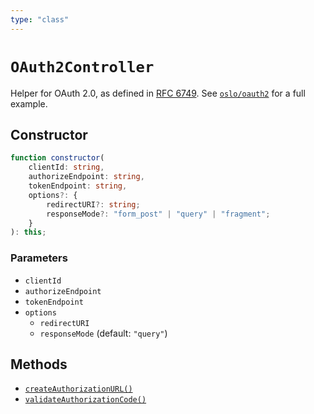 ```yaml
---
type: "class"
---
```


# `OAuth2Controller`

Helper for OAuth 2.0, as defined in [RFC 6749](https://datatracker.ietf.org/doc/html/rfc6749). See [`oslo/oauth2`](/reference/oauth2) for a full example.

## Constructor

```ts
function constructor(
	clientId: string,
	authorizeEndpoint: string,
	tokenEndpoint: string,
	options?: {
		redirectURI?: string;
		responseMode?: "form_post" | "query" | "fragment";
	}
): this;
```

### Parameters

- `clientId`
- `authorizeEndpoint`
- `tokenEndpoint`
- `options`
  - `redirectURI`
  - `responseMode` (default: `"query"`)

## Methods

- [`createAuthorizationURL()`](ref:oauth2/OAuth2Controller)
- [`validateAuthorizationCode()`](ref:oauth2/OAuth2Controller)
